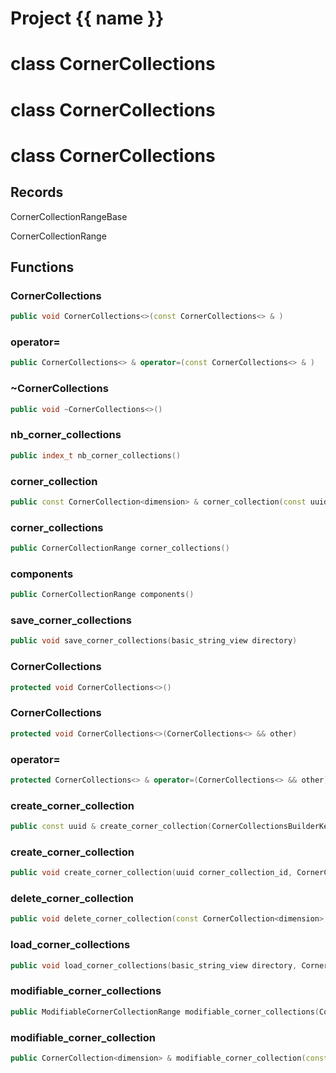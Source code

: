 <script setup>
import {useRoute} from 'vitepress'
const {path} = useRoute()
const tokens = path.split('/')
const words = tokens[2].split('-');
for (let i = 0; i < words.length; i++) {
    words[i] = words[i].charAt(0).toUpperCase() + words[i].slice(1);
    words[i] = words[i].replace('geode', 'Geode')
}
const name = words.join('-');
</script>
# Project {{ name }}

# class CornerCollections


# class CornerCollections


# class CornerCollections


## Records

CornerCollectionRangeBase

CornerCollectionRange



## Functions

### CornerCollections

```cpp
public void CornerCollections<>(const CornerCollections<> & )
```


### operator=

```cpp
public CornerCollections<> & operator=(const CornerCollections<> & )
```


### ~CornerCollections

```cpp
public void ~CornerCollections<>()
```


### nb_corner_collections

```cpp
public index_t nb_corner_collections()
```


### corner_collection

```cpp
public const CornerCollection<dimension> & corner_collection(const uuid & id)
```


### corner_collections

```cpp
public CornerCollectionRange corner_collections()
```


### components

```cpp
public CornerCollectionRange components()
```


### save_corner_collections

```cpp
public void save_corner_collections(basic_string_view directory)
```


### CornerCollections

```cpp
protected void CornerCollections<>()
```


### CornerCollections

```cpp
protected void CornerCollections<>(CornerCollections<> && other)
```


### operator=

```cpp
protected CornerCollections<> & operator=(CornerCollections<> && other)
```


### create_corner_collection

```cpp
public const uuid & create_corner_collection(CornerCollectionsBuilderKey key)
```


### create_corner_collection

```cpp
public void create_corner_collection(uuid corner_collection_id, CornerCollectionsBuilderKey key)
```


### delete_corner_collection

```cpp
public void delete_corner_collection(const CornerCollection<dimension> & boundary, CornerCollectionsBuilderKey key)
```


### load_corner_collections

```cpp
public void load_corner_collections(basic_string_view directory, CornerCollectionsBuilderKey key)
```


### modifiable_corner_collections

```cpp
public ModifiableCornerCollectionRange modifiable_corner_collections(CornerCollectionsBuilderKey key)
```


### modifiable_corner_collection

```cpp
public CornerCollection<dimension> & modifiable_corner_collection(const uuid & id, CornerCollectionsBuilderKey key)
```




